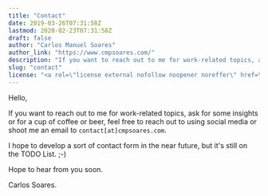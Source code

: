 ```yaml
---
title: "Contact"
date: 2019-03-26T07:31:58Z
lastmod: 2020-02-23T07:31:58Z
draft: false
author: "Carlos Manuel Soares"
author_link: "https://www.cmpsoares.com/"
description: "If you want to reach out to me for work-related topics, ask for some insights or for a cup of coffee or beer, feel free to reach out to using social media or shoot me an email."
slug: "contact"
license: "<a rel=\"license external nofollow noopener noreffer\" href=\"https://creativecommons.org/licenses/by-nc/4.0/\" target=\"_blank\">CC BY-NC 4.0</a>"
---
```


Hello,

If you want to reach out to me for work-related topics, ask for some insights or for a cup of coffee or beer, feel free to reach out to using social media or shoot me an email to `contact[at]cmpsoares.com`.

I hope to develop a sort of contact form in the near future, but it's still on the TODO List. ;-)

Hope to hear from you soon.

Carlos Soares.